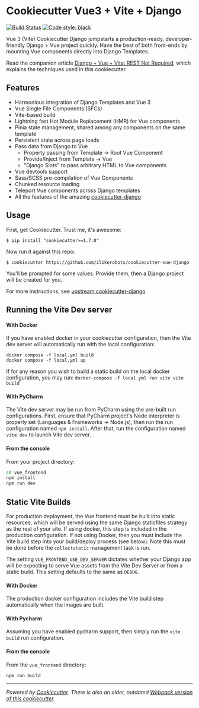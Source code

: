 # Cookiecutter Vue3 + Vite + Django

[![Build Status](https://img.shields.io/github/actions/workflow/status/ilikerobots/cookiecutter-django/ci.yml?branch=vue3-vite)](https://github.com/ilikerobots/cookiecutter-django/actions/workflows/ci.yml?query=branch%3Avue3-vite)
[![Code style: black](https://img.shields.io/badge/code%20style-black-000000.svg)](https://github.com/ambv/black)


Vue 3 (Vite) Cookiecutter Django jumpstarts a production-ready, developer-friendly Django + Vue project quickly.
Have the best of both front-ends by mounting Vue components directly into Django Templates.

Read the companion article [Django + Vue + Vite: REST Not Required](https://medium.com/@ilikerobots/django-vue-vite-rest-not-required-ca63cfa558fd), which explains the techniques used in this cookiecutter.


## Features

- Harmonious integration of Django Templates and Vue 3 
- Vue Single File Components (SFCs)
- Vite-based build
- Lightning fast Hot Module Replacement (HMR) for Vue components
- Pinia state management, shared among any components on the same template
- Persistent state across page loads
- Pass data from Django to Vue 
  - Property passing from Template -> Root Vue Component
  - Provide/Inject from Template -> Vue
  - "Django Slots" to pass arbitrary HTML to Vue components
- Vue devtools support
- Sass/SCSS pre-compilation of Vue Components
- Chunked resource loading 
- Teleport Vue components across Django templates
- All the features of the amazing [cookiecutter-django](https://github.com/cookiecutter/cookiecutter-django)


## Usage

First, get Cookiecutter. Trust me, it's awesome:

    $ pip install "cookiecutter>=1.7.0"

Now run it against this repo:

    $ cookiecutter https://github.com/ilikerobots/cookiecutter-vue-django

You'll be prompted for some values. Provide them, then a Django project will be created for you.

For more instructions, see [upstream cookiecutter-django](https://github.com/cookiecutter/cookiecutter-django)

## Running the Vite Dev server

#### With Docker

If you have enabled docker in your cookiecutter configuration, then the Vite dev server will automatically run with the
local configuration:

```
docker compose -f local.yml build
docker compose -f local.yml up
```

If for any reason you wish to build a static build on the local docker configuration, you may run:
`docker-compose -f local.yml run vite vite build`

#### With PyCharm

The Vite dev server may be run from PyCharm using the pre-built run configurations.  First, ensure that 
PyCharm project's Node interpreter is properly set (Languages & Frameworks -> Node.js), then run the run 
configuration named ```npm install```.  After that, run the configuration named `vite dev` to launch Vite dev server.


#### From the console
From your project directory:

```sh
cd vue_frontend
npm install
npm run dev
```

## Static Vite Builds

For production deployment, the Vue frontend must be built into static resources, which will be served
using the same Django staticfiles strategy as the rest of your site.  If using docker, this step is included
in the production configuration.  If not using Docker, then you must include the Vite build step into your 
build/deploy process (see below).  Note this must be done before the `collectstatic` management task is run.

The setting `VUE_FRONTEND_USE_DEV_SERVER` dictates whether your Django app will be expecting to serve Vue assets from
the Vite Dev Server or from a static build.  This setting defaults to the same as `DEBUG`.

#### With Docker

The production docker configuration includes the Vite build step automatically when the images are built.


#### With Pycharm

Assuming you have enabled pycharm support, then simply run the `vite build` run configuration.

#### From the console

From the `vue_frontend` directory: 
```sh
npm run build
```

----

*Powered by [Cookiecutter](https://github.com/cookiecutter/cookiecutter)*. *There is also an older, outdated [Webpack version of this cookiecutter](https://github.com/ilikerobots/cookiecutter-vue-django/tree/master).*
